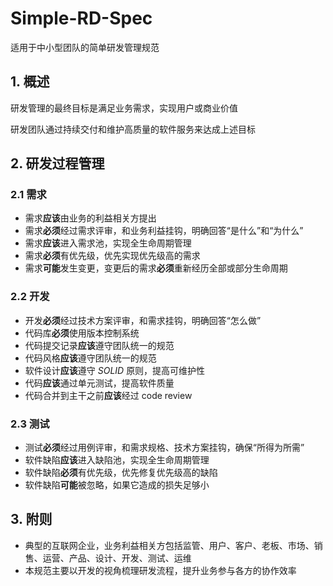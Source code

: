 # Simple-RD-Spec
适用于中小型团队的简单研发管理规范

## 1. 概述

研发管理的最终目标是满足业务需求，实现用户或商业价值

研发团队通过持续交付和维护高质量的软件服务来达成上述目标

## 2. 研发过程管理

### 2.1 需求

* 需求**应该**由业务的利益相关方提出
* 需求**必须**经过需求评审，和业务利益挂钩，明确回答“是什么”和“为什么”
* 需求**应该**进入需求池，实现全生命周期管理
* 需求**必须**有优先级，优先实现优先级高的需求
* 需求**可能**发生变更，变更后的需求**必须**重新经历全部或部分生命周期

### 2.2 开发

* 开发**必须**经过技术方案评审，和需求挂钩，明确回答“怎么做”
* 代码库**必须**使用版本控制系统
* 代码提交记录**应该**遵守团队统一的规范
* 代码风格**应该**遵守团队统一的规范
* 软件设计**应该**遵守 *SOLID* 原则，提高可维护性
* 代码**应该**通过单元测试，提高软件质量
* 代码合并到主干之前**应该**经过 code review

### 2.3 测试

* 测试**必须**经过用例评审，和需求规格、技术方案挂钩，确保“所得为所需”
* 软件缺陷**应该**进入缺陷池，实现全生命周期管理
* 软件缺陷**必须**有优先级，优先修复优先级高的缺陷
* 软件缺陷**可能**被忽略，如果它造成的损失足够小

## 3. 附则

* 典型的互联网企业，业务利益相关方包括监管、用户、客户、老板、市场、销售、运营、产品、设计、开发、测试、运维
* 本规范主要以开发的视角梳理研发流程，提升业务参与各方的协作效率



